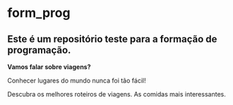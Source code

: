 # form_prog 

## Este é um repositório teste para a formação de programação.

**Vamos falar sobre viagens?** 

Conhecer lugares do mundo nunca foi tão fácil!

Descubra os melhores roteiros de viagens.
As comidas mais interessantes.
